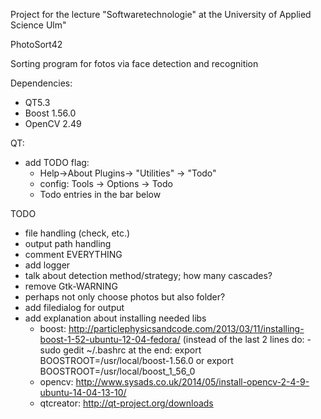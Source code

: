 Project for the lecture "Softwaretechnologie" at the University of Applied Science Ulm"

PhotoSort42

Sorting program for fotos via face detection and recognition

Dependencies:
- QT5.3
- Boost 1.56.0
- OpenCV 2.49

QT:
- add TODO flag:
    - Help->About Plugins-> "Utilities" -> "Todo"
    - config: Tools -> Options -> Todo
    - Todo entries in the bar below

TODO
- file handling (check, etc.)
- output path handling
- comment EVERYTHING
- add logger
- talk about detection method/strategy; how many cascades?
- remove Gtk-WARNING
- perhaps not only choose photos but also folder?
- add filedialog for output
- add explanation about installing needed libs
	- boost: http://particlephysicsandcode.com/2013/03/11/installing-boost-1-52-ubuntu-12-04-fedora/ (instead of the last 2 lines do: 
		-sudo gedit ~/.bashrc
		at the end: export BOOSTROOT=/usr/local/boost-1.56.0
		or
		export BOOSTROOT=/usr/local/boost_1_56_0
	- opencv: http://www.sysads.co.uk/2014/05/install-opencv-2-4-9-ubuntu-14-04-13-10/
	- qtcreator: http://qt-project.org/downloads

